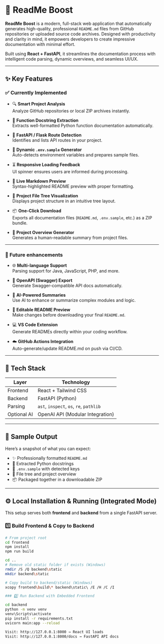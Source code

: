 # 🚀 ReadMe Boost

**ReadMe Boost** is a modern, full-stack web application that automatically generates high-quality, professional `README.md` files from GitHub repositories or uploaded source code archives. Designed with productivity and clarity in mind, it empowers developers to create impressive documentation with minimal effort.

Built using **React + FastAPI**, it streamlines the documentation process with intelligent code parsing, dynamic overviews, and seamless UI/UX.

---

## ✨ Key Features

### ✅ Currently Implemented

- 🔍 **Smart Project Analysis**  
  Analyze GitHub repositories or local ZIP archives instantly.

- 🧠 **Function Docstring Extraction**  
  Extracts well-formatted Python function documentation automatically.

- 🎯 **FastAPI / Flask Route Detection**  
  Identifies and lists API routes in your project.

- 📄 **Dynamic `.env.sample` Generator**  
  Auto-detects environment variables and prepares sample files.

- ⏳ **Responsive Loading Feedback**  
  UI spinner ensures users are informed during processing.

- 📜 **Live Markdown Preview**  
  Syntax-highlighted README preview with proper formatting.

- 🧱 **Project File Tree Visualization**  
  Displays project structure in an intuitive tree layout.

- 📦 **One-Click Download**  
  Exports all documentation files (`README.md`, `.env.sample`, etc.) as a ZIP bundle.

- 🧹 **Project Overview Generator**  
  Generates a human-readable summary from project files.

---

### 🧪 Future enhancements

- 🌐 **Multi-language Support**  
  Parsing support for Java, JavaScript, PHP, and more.

- 🧾 **OpenAPI (Swagger) Export**  
  Generate Swagger-compatible API docs automatically.

- 🧠 **AI-Powered Summaries**  
  Use AI to enhance or summarize complex modules and logic.

- 📝 **Editable README Preview**  
  Make changes before downloading your final `README.md`.

- 💻 **VS Code Extension**  
  Generate READMEs directly within your coding workflow.

- ☁️ **GitHub Actions Integration**  
  Auto-generate/update README.md on push via CI/CD.

---

## 🧰 Tech Stack

| Layer      | Technology           |
|------------|----------------------|
| Frontend   | React + Tailwind CSS |
| Backend    | FastAPI (Python)     |
| Parsing    | `ast`, `inspect`, `os`, `re`, `pathlib` |
| Optional AI| OpenAI API (Modular Integration) |

---

## 📁 Sample Output

Here’s a snapshot of what you can expect:
- ✨ Professionally formatted `README.md`
- 🧠 Extracted Python docstrings
- 📄 `.env.sample` with detected keys
- 🧭 File tree and project overview
- 📦 Packaged together in a downloadable ZIP

---

## ⚙️ Local Installation & Running (Integrated Mode)

This setup serves both **frontend** and **backend** from a single FastAPI server.

### 1️⃣ Build Frontend & Copy to Backend
```bash
# From project root
cd frontend
npm install
npm run build

cd ..
# Remove old static folder if exists (Windows)
rmdir /S /Q backend\static
mkdir backend\static

# Copy build to backend/static (Windows)
xcopy frontend\build\* backend\static\ /E /H /C /I

### 2️⃣ Run Backend with Embedded Frontend

cd backend
python -m venv venv
venv\Scripts\activate
pip install -r requirements.txt
uvicorn main:app --reload

Visit: http://127.0.0.1:8000 → React UI loads
Visit: http://127.0.0.1:8000/docs → FastAPI API docs